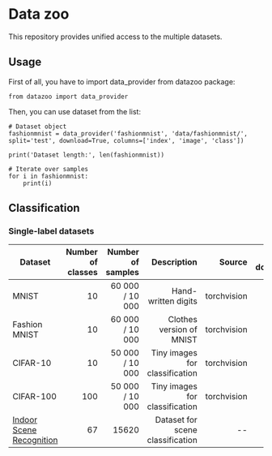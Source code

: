 # Data zoo

This repository provides unified access to the multiple datasets.

## Usage

First of all, you have to import data_provider from datazoo package:

```
from datazoo import data_provider
```

Then, you can use dataset from the list:

```
# Dataset object
fashionmnist = data_provider('fashionmnist', 'data/fashionmnist/', split='test', download=True, columns=['index', 'image', 'class'])

print('Dataset length:', len(fashionmnist))

# Iterate over samples
for i in fashionmnist:
    print(i) 
```

## Classification

### Single-label datasets

| Dataset | Number of classes | Number of samples | Description | Source | Auto downloading |
| --- | ---: | ---: | ---: | ---: |  ---: |
| MNIST | 10 | 60 000 / 10 000 | Hand-written digits | torchvision | Yes |
| Fashion MNIST | 10 | 60 000 / 10 000 | Clothes version of MNIST | torchvision | Yes |
| CIFAR-10 | 10 | 50 000 / 10 000 | Tiny images for classification | torchvision | Yes |
| CIFAR-100 | 100 | 50 000 / 10 000 | Tiny images for classification | torchvision | Yes |
| [Indoor Scene Recognition](http://web.mit.edu/torralba/www/indoor.html) | 67 | 15620 | Dataset for scene classification | -- | Yes |


<!-- ### Multiple labels datasets -->
<!-- 
## Segmentation

| Dataset | Number of classes | Number of samples | Description | Source |
| --- | ---: | ---: | ---: | ---: |
| ADE20k | 10 | 60 000 / 10 000 | General-purpose scene parsing | torchvision | -->